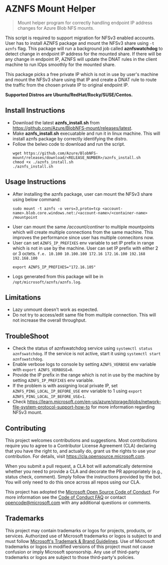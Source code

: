 # AZNFS Mount Helper

> Mount helper program for correctly handling endpoint IP address changes for Azure Blob NFS mounts.

This script is required to support migration for NFSv3 enabled accounts. User has to install AZNFS package and mount
the NFSv3 share using `-t aznfs` flag. This package will run a background job called **aznfswatchdog** to detect change
in endpoint IP address for the mounted share. If there will be any change in endpoint IP, AZNFS will update the DNAT
rules in the client machine to run IOps smoothly for the mounted share.

This package picks a free private IP which is not in use by user's machine and mount the NFSv3 share using that IP and
create a DNAT rule to route the traffic from the chosen private IP to original endpoint IP.

**Supported Distros are Ubuntu/RedHat/Rocky/SUSE/Centos.**

 
## Install Instructions

- Download the latest **aznfs_install.sh** from https://github.com/Azure/BlobNFS-mount/releases/latest.
- Make **aznfs_install.sh** execuatable and run it in linux machine. This will install aznfs package by correctly
  identifying the distro.
- Follow the belwo code to download and run the script.
	```
	wget https://github.com/Azure/BlobNFS-mount/releases/download/<RELEASE_NUMBER>/aznfs_install.sh
	chmod +x ./aznfs_install.sh
	./aznfs_install.sh
	```


## Usage Instructions

- After installing the aznfs package, user can mount the NFSv3 share using below command: 
	```
	sudo mount -t aznfs -o vers=3,proto=tcp <account-name>.blob.core.windows.net:/<account-name>/<container-name> /mountpoint
	```
- User can mount the same _/account/continer_ to multiple mountpoints which will create multiple connections from the 
  same machine. This improves the performance since user has multiple connecitons now.
- User can set `AZNFS_IP_PREFIXES` env variable to set IP prefix in range which is not in use by the machine. User can 
  set IP prefix with either 2 or 3 octets. `f.e. 10.100 10.100.100 172.16 172.16.100 192.168 192.168.100`
  ```
  export AZNFS_IP_PREFIXES="172.16.105"
  ```
- Logs generated from this package will be in `/opt/microsoft/aznfs/aznfs.log`.


## Limitations

- Lazy unmount doesn't work as expected.
- Do not try to access/edit same file from multiple connection. This will not increase the overall throughput.


## TroubleShoot

- Check the status of aznfswatchdog service using `systemctl status aznfswatchdog`. If the service is not active, start
  it using `systemctl start aznfswatchdog`.
- Enable verbose logs to console by setting `AZNFS_VERBOSE` env variable with `export AZNFS_VERBOSE=0`.
- Provide the IP prefix in the range which is not in use by the machine by setting `AZNFS_IP_PREFIXES` env variable.
- If the problem is with assigning local private IP, set `AZNFS_PING_LOCAL_IP_BEFORE_USE` env variable to 1 using
  `export AZNFS_PING_LOCAL_IP_BEFORE_USE=1`.
- Check https://learn.microsoft.com/en-us/azure/storage/blobs/network-file-system-protocol-support-how-to for more 
  information regarding NFSv3 mount.


## Contributing

This project welcomes contributions and suggestions.  Most contributions require you to agree to a
Contributor License Agreement (CLA) declaring that you have the right to, and actually do, grant us
the rights to use your contribution. For details, visit https://cla.opensource.microsoft.com.

When you submit a pull request, a CLA bot will automatically determine whether you need to provide
a CLA and decorate the PR appropriately (e.g., status check, comment). Simply follow the instructions
provided by the bot. You will only need to do this once across all repos using our CLA.

This project has adopted the [Microsoft Open Source Code of Conduct](https://opensource.microsoft.com/codeofconduct/).
For more information see the [Code of Conduct FAQ](https://opensource.microsoft.com/codeofconduct/faq/) or
contact [opencode@microsoft.com](mailto:opencode@microsoft.com) with any additional questions or comments.


## Trademarks

This project may contain trademarks or logos for projects, products, or services. Authorized use of Microsoft 
trademarks or logos is subject to and must follow 
[Microsoft's Trademark & Brand Guidelines](https://www.microsoft.com/en-us/legal/intellectualproperty/trademarks/usage/general).
Use of Microsoft trademarks or logos in modified versions of this project must not cause confusion or imply Microsoft sponsorship.
Any use of third-party trademarks or logos are subject to those third-party's policies.
